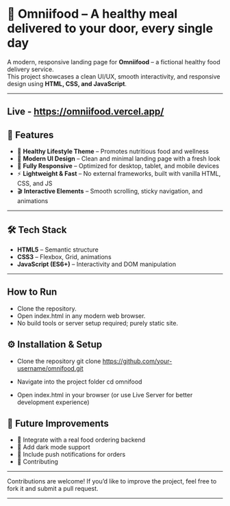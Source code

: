 # 🥗 Omniifood – A healthy meal delivered to your door, every single day

A modern, responsive landing page for **Omniifood** – a fictional healthy food delivery service.  
This project showcases a clean UI/UX, smooth interactivity, and responsive design using **HTML, CSS, and JavaScript**.  

---

## Live - https://omniifood.vercel.app/

## 🚀 Features  

- 🍏 **Healthy Lifestyle Theme** – Promotes nutritious food and wellness  
- 🎨 **Modern UI Design** – Clean and minimal landing page with a fresh look  
- 📱 **Fully Responsive** – Optimized for desktop, tablet, and mobile devices  
- ⚡ **Lightweight & Fast** – No external frameworks, built with vanilla HTML, CSS, and JS  
- 🎬 **Interactive Elements** – Smooth scrolling, sticky navigation, and animations  

---

## 🛠️ Tech Stack  

- **HTML5** – Semantic structure  
- **CSS3** – Flexbox, Grid, animations  
- **JavaScript (ES6+)** – Interactivity and DOM manipulation  

---

## How to Run
- Clone the repository.
- Open index.html in any modern web browser.
- No build tools or server setup required; purely static site.

## ⚙️ Installation & Setup

- Clone the repository
git clone https://github.com/your-username/omnifood.git

- Navigate into the project folder
cd omnifood

- Open index.html in your browser
(or use Live Server for better development experience)

## 🌟 Future Improvements

- 🛒 Integrate with a real food ordering backend
- 🌙 Add dark mode support
- 🔔 Include push notifications for orders
- 🤝 Contributing

---

Contributions are welcome! If you’d like to improve the project, feel free to fork it and submit a pull request.

---
